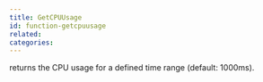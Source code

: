 ```yaml
---
title: GetCPUUsage
id: function-getcpuusage
related:
categories:
---
```


returns the CPU usage for a defined time range (default: 1000ms).